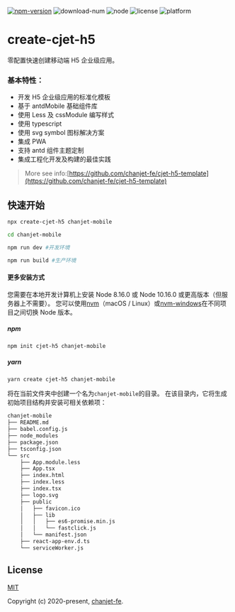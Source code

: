 <a href="https://www.npmjs.com/package/create-cjet-h5"><img src="https://img.shields.io/npm/v/create-cjet-h5.svg" alt="npm-version"></a> <img src="https://img.shields.io/npm/dm/create-cjet-h5.svg" alt="download-num"> <img src="https://img.shields.io/badge/node-%3E=8.16.0-brightgreen.svg" alt="node"> <img src="https://img.shields.io/npm/l/create-cjet-h5.svg" alt="license"> <img src="https://img.shields.io/badge/platform-MacOS%7CLinux%7CWindows-lightgrey.svg" alt="platform">

# create-cjet-h5

零配置快速创建移动端 H5 企业级应用。

### 基本特性：

- 开发 H5 企业级应用的标准化模板
- 基于 antdMobile 基础组件库
- 使用 Less 及 cssModule 编写样式
- 使用 typescript
- 使用 svg symbol 图标解决方案
- 集成 PWA
- 支持 antd 组件主题定制
- 集成工程化开发及构建的最佳实践

> More see info:[https://github.com/chanjet-fe/cjet-h5-template](https://github.com/chanjet-fe/cjet-h5-template)

## 快速开始

```bash
npx create-cjet-h5 chanjet-mobile

cd chanjet-mobile

npm run dev #开发环境

npm run build #生产环境
```

#### 更多安装方式

您需要在本地开发计算机上安装 Node 8.16.0 或 Node 10.16.0 或更高版本（但服务器上不需要）。 您可以使用[nvm](https://github.com/nvm-sh/nvm#installation)（macOS / Linux）或[nvm-windows](https://github.com/coreybutler/nvm-windows#node-version-manager-nvm-for-windows)在不同项目之间切换 Node 版本。

##### npm

```bash
npm init cjet-h5 chanjet-mobile
```

##### yarn

```bash
yarn create cjet-h5 chanjet-mobile
```

将在当前文件夹中创建一个名为`chanjet-mobile`的目录。
在该目录内，它将生成初始项目结构并安装可相关依赖项：

```bash
chanjet-mobile
├── README.md
├── babel.config.js
├── node_modules
├── package.json
├── tsconfig.json
└── src
    ├── App.module.less
    ├── App.tsx
    ├── index.html
    ├── index.less
    ├── index.tsx
    ├── logo.svg
    ├── public
    │   ├── favicon.ico
    │   ├── lib
    │   │   ├── es6-promise.min.js
    │   │   └── fastclick.js
    │   └── manifest.json
    ├── react-app-env.d.ts
    └── serviceWorker.js
```

## License

[MIT](http://opensource.org/licenses/MIT)

Copyright (c) 2020-present, [chanjet-fe](https://github.com/chanjet-fe).
